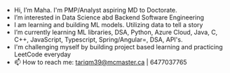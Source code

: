 -  Hi, I’m Maha. I'm PMP/Analyst aspiring MD to Doctorate.
-  I’m interested in Data Science abd Backend Software Engineering
-  I am learning and building ML models. Utilizing data to tell a story
-  I’m currently learning ML libraries, DSA, Python, Azure Cloud, Java, C, C++, JavaScript, Typescript, Spring/Angular=, DSA, API's. 
-  I'm challenging myself by building project based learning and practicing LeetCode everyday
- 📫 How to reach me: tariqm39@mcmaster.ca | 6477037765

<!---
Merctwain/Merctwain is a ✨ special ✨ repository because its `README.md` (this file) appears on your GitHub profile.
You can click the Preview link to take a look at your changes.
--->
